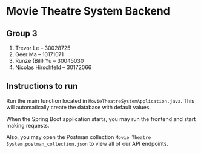 # Movie Theatre System Backend
## Group 3
1. Trevor Le – 30028725
1. Geer Ma – 10171071
1. Runze (Bill) Yu – 30045030
1. Nicolas Hirschfeld – 30172066 

## Instructions to run
Run the main function located in `MovieTheatreSystemApplication.java`.
This will automatically create the database with default values.

When the Spring Boot application starts, you may run the frontend and start making requests.

Also, you may open the Postman collection `Movie Theatre System.postman_collection.json` to view all of our API endpoints. 
